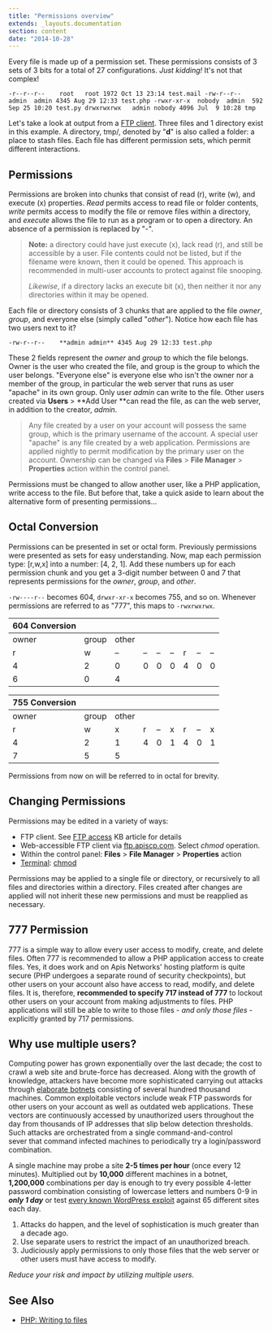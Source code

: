 ```yaml
---
title: "Permissions overview"
extends: _layouts.documentation
section: content
date: "2014-10-28"
---
```


Every file is made up of a permission set. These permissions consists of 3 sets of 3 bits for a total of 27 configurations. _Just kidding!_ It's not that complex!

`-r--r--r--    root   root 1972 Oct 13 23:14 test.mail -rw-r--r--   admin  admin 4345 Aug 29 12:33 test.php -rwxr-xr-x  nobody  admin  592 Sep 25 10:20 test.py drwxrwxrwx   admin nobody 4096 Jul  9 10:28 tmp`

Let's take a look at output from a [FTP client](/docs/ftp/accessing-ftp-server/#recommended "Accessing FTP server"). Three files and 1 directory exist in this example. A directory, tmp/, denoted by "**d**" is also called a folder: a place to stash files. Each file has different permission sets, which permit different interactions.

## Permissions

Permissions are broken into chunks that consist of read (r), write (w), and execute (x) properties. _Read_ permits access to read file or folder contents, _write_ permits access to modify the file or remove files within a directory, and _execute_ allows the file to run as a program or to open a directory. An absence of a permission is replaced by "-".

> **Note:** a directory could have just execute (x), lack read (r), and still be accessible by a user. File contents could not be listed, but if the filename were known, then it could be opened. This approach is recommended in multi-user accounts to protect against file snooping.
> 
> _Likewise_, if a directory lacks an execute bit (x), then neither it nor any directories within it may be opened.

Each file or directory consists of 3 chunks that are applied to the file _owner_, _group_, and everyone else (simply called "_other_"). Notice how each file has two users next to it?

`-rw-r--r--    **admin admin** 4345 Aug 29 12:33 test.php`

These 2 fields represent the _owner_ and _group_ to which the file belongs. Owner is the user who created the file, and group is the group to which the user belongs. "Everyone else" is everyone else who isn't the owner nor a member of the group, in particular the web server that runs as user "apache" in its own group. Only user _admin_ can write to the file. Other users created via **Users** > **Add User **can read the file, as can the web server, in addition to the creator, _admin_.

> Any file created by a user on your account will possess the same group, which is the primary username of the account. A special user "apache" is any file created by a web application. Permissions are applied nightly to permit modification by the primary user on the account. Ownership can be changed via **Files** > **File Manager** > **Properties** action within the control panel.

Permissions must be changed to allow another user, like a PHP application, write access to the file. But before that, take a quick aside to learn about the alternative form of presenting permissions...

## Octal Conversion

Permissions can be presented in set or octal form. Previously permissions were presented as sets for easy understanding. Now, map each permission type: \[r,w,x\] into a number: \[4, 2, 1\]. Add these numbers up for each permission chunk and you get a 3-digit number between 0 and 7 that represents permissions for the _owner_, _group_, and _other_.

`-rw----r--` becomes 604, `drwxr-xr-x` becomes 755, and so on. Whenever permissions are referred to as "777", this maps to `-rwxrwxrwx`.

| 604 Conversion |       |       |      |      |      |      |      |      |
| -------------- | ----- | ----- | ---- | ---- | ---- | ---- | ---- | ---- |
| owner          | group | other |      |      |      |      |      |      |
| r              | w     | –     | –    | –    | –    | r    | –    | –    |
| 4              | 2     | 0     | 0    | 0    | 0    | 4    | 0    | 0    |
| 6              | 0     | 4     |      |      |      |      |      |      |

| 755 Conversion |       |       |      |      |      |      |      |      |
| -------------- | ----- | ----- | ---- | ---- | ---- | ---- | ---- | ---- |
| owner          | group | other |      |      |      |      |      |      |
| r              | w     | x     | r    | –    | x    | r    | –    | x    |
| 4              | 2     | 1     | 4    | 0    | 1    | 4    | 0    | 1    |
| 7              | 5     | 5     |      |      |      |      |      |      |

 Permissions from now on will be referred to in octal for brevity.

## Changing Permissions

Permissions may be edited in a variety of ways:

- FTP client. See [FTP access](/docs/ftp/accessing-ftp-server/ "Accessing FTP server") KB article for details
- Web-accessible FTP client via [ftp.apiscp.com](http://ftp.apiscp.com). Select _chmod_ operation.
- Within the control panel: **Files** > **File Manager** > **Properties** action
- [Terminal](/docs/terminal/accessing-terminal/ "Accessing terminal"): [chmod](http://apiscp.com/linux-man/man1/chmod.1.html "Linux manual: chmod")

Permissions may be applied to a single file or directory, or recursively to all files and directories within a directory. Files created after changes are applied will not inherit these new permissions and must be reapplied as necessary.

## 777 Permission

777 is a simple way to allow every user access to modify, create, and delete files. Often 777 is recommended to allow a PHP application access to create files. Yes, it does work and on Apis Networks' hosting platform is quite secure (PHP undergoes a separate round of security checkpoints), but other users on your account also have access to read, modify, and delete files. It is, therefore, **recommended to specify 717 instead of 777** to lockout other users on your account from making adjustments to files. PHP applications will still be able to write to those files - _and only those files_ - explicitly granted by 717 permissions.

## Why use multiple users?

Computing power has grown exponentially over the last decade; the cost to crawl a web site and brute-force has decreased. Along with the growth of knowledge, attackers have become more sophisticated carrying out attacks through [elaborate botnets](http://en.wikipedia.org/wiki/Botnet) consisting of several hundred thousand machines. Common exploitable vectors include weak FTP passwords for other users on your account as well as outdated web applications. These vectors are continuously accessed by unauthorized users throughout the day from thousands of IP addresses that slip below detection thresholds. Such attacks are orchestrated from a single command-and-control sever that command infected machines to periodically try a login/password combination.

A single machine may probe a site **2-5 times per hour** (once every 12 minutes). Multiplied out by **10,000** different machines in a botnet, **1,200,000** combinations per day is enough to try every possible 4-letter password combination consisting of lowercase letters and numbers 0-9 in **_only 1 day_** or test [every known WordPress exploit](https://cve.mitre.org/cgi-bin/cvekey.cgi?keyword=wordpress) against 65 different sites each day.

1. Attacks do happen, and the level of sophistication is much greater than a decade ago.
2. Use separate users to restrict the impact of an unauthorized breach.
3. Judiciously apply permissions to only those files that the web server or other users must have access to modify.

_Reduce your risk and impact by utilizing multiple users._

## See Also

- [PHP: Writing to files](/docs/php/writing-to-files/ "Writing to files")
